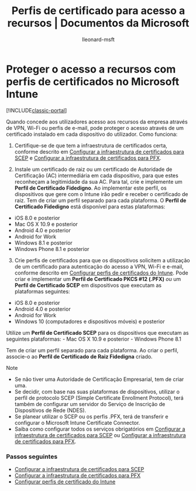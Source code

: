 ﻿---
title: Perfis de certificado para acesso a recursos | Documentos da Microsoft
description: Proteja o acesos a VPN, Wi-Fi e e-mail com um certificado instalado no dispositivo de cada utilizador.
keywords: 
author: lleonard-msft
ms.author: alleonar
manager: angrobe
ms.date: 02/03/2017
ms.topic: article
ms.prod: 
ms.service: microsoft-intune
ms.technology: 
ms.assetid: 8cbb8499-611d-4217-a7b4-e9b864785dd0
ms.reviewer: kmyrup
ms.suite: ems
ms.custom: intune-classic
ms.translationtype: Human Translation
ms.sourcegitcommit: 9ff1adae93fe6873f5551cf58b1a2e89638dee85
ms.openlocfilehash: 3dd6e5971d084773640c577cace43c2f011dbb69
ms.contentlocale: pt-pt
ms.lasthandoff: 05/23/2017


---

# <a name="secure-resource-access-with-certificate-profiles-in-microsoft-intune"></a>Proteger o acesso a recursos com perfis de certificados no Microsoft Intune

[!INCLUDE[classic-portal](../includes/classic-portal.md)]

Quando concede aos utilizadores acesso aos recursos da empresa através de VPN, Wi-Fi ou perfis de e-mail, pode proteger o acesso através de um certificado instalado em cada dispositivo do utilizador. Como funciona:

1. Certifique-se de que tem a infraestrutura de certificados certa, conforme descrito em [Configurar a infraestrutura de certificados para SCEP](configure-certificate-infrastructure-for-scep.md) e [Configurar a infraestrutura de certificados para PFX](configure-certificate-infrastructure-for-pfx.md).

2. Instale um certificado de raiz ou um certificado de Autoridade de Certificação (AC) intermediária em cada dispositivo, para que estes reconheçam a legitimidade da sua AC. Para tal, crie e implemente um **Perfil de Certificado Fidedigno**. Ao implementar este perfil, os dispositivos que gere com o Intune irão pedir e receber o certificado de raiz. Tem de criar um perfil separado para cada plataforma. O **Perfil de Certificado Fidedigno** está disponível para estas plataformas:
 -  iOS 8.0 e posterior
 -  Mac OS X 10.9 e posterior
 -  Android 4.0 e posterior
 -  Android for Work
 -  Windows 8.1 e posterior
 -  Windows Phone 8.1 e posterior

3. Crie perfis de certificados para que os dispositivos solicitem a utilização de um certificado para autenticação do acesso a VPN, Wi-Fi e e-mail, conforme descrito em [Configurar perfis de certificados do Intune](configure-intune-certificate-profiles.md). Pode criar e implementar um **Perfil de Certificado PKCS #12 (.PFX)** *ou* um **Perfil de Certificado SCEP** em dispositivos que executam as plataformas seguintes:

  -  iOS 8.0 e posterior
  -  Android 4.0 e posterior
  -  Android for Work
  -  Windows 10 (computadores e dispositivos móveis) e posterior

  Utilize um **Perfil de Certificado SCEP** para os dispositivos que executam as seguintes plataformas:
    -   Mac OS X 10.9 e posterior
    -   Windows Phone 8.1

Tem de criar um perfil separado para cada plataforma. Ao criar o perfil, associe-o ao **Perfil de Certificado de Raiz Fidedigna** criado.

> [!NOTE]           
> - Se não tiver uma Autoridade de Certificação Empresarial, tem de criar uma.
>- Se decidir, com base nas suas plataformas de dispositivos, utilizar o perfil de protocolo SCEP (Simple Certificate Enrollment Protocol), terá também de configurar um servidor do Serviço de Inscrição de Dispositivos de Rede (NDES).
>-  Se planear utilizar o SCEP ou os perfis .PFX, terá de transferir e configurar o Microsoft Intune Certificate Connector.
>-  Saiba como configurar todos os serviços obrigatórios em [Configurar a infraestrutura de certificados para SCEP](configure-certificate-infrastructure-for-scep.md) ou [Configurar a infraestrutura de certificados para PFX](configure-certificate-infrastructure-for-pfx.md).

### <a name="next-steps"></a>Passos seguintes
- [Configurar a infraestrutura de certificados para SCEP](configure-certificate-infrastructure-for-scep.md)
- [Configurar a infraestrutura de certificados para PFX](configure-certificate-infrastructure-for-pfx.md)
- [Configurar perfis de certificado do Intune](configure-intune-certificate-profiles.md)


